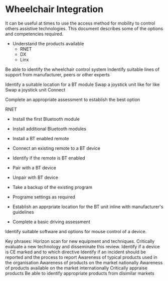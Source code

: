 # Wheelchair Integration

It can be useful at times to use the access method for mobility to control others assistive technologies. This document describes some of the options and competencies required.

* Understand the products available
  * RNET
  * DX
  * Linx
  
Be able to identify the wheelchair control system
Indentify suitable lines of support from manufacturer, peers or other experts

Identify a suitable location for a BT module
Swap a joystick unit like for like
Swap a joystick unit
Connect 

Complete an appropriate assessment to establish the best option

RNET
  * Install the first Bluetooth module
  * Install additional Bluetooth modules
  * Install a BT enabled remote
  * Connect an existing remote to a BT device
  * Identify if the remote is BT enabled
  * Pair with a BT device
  * Unpair with BT device
  * Take a backup of the existing program
  * Programe settings as required
  * Establish an apprpriate location for the BT unit inline with manufacturer's guidelines
  
* Complete a basic driving assessment
  
Identify suitable software and options for mouse control of a device.

Key phrases:
Horizon scan for new equipment and techniques.  Critically evaluate a new technology and disseminate this review.
Identify if a device is CE marked and to which directive
Identify if an incident should be reported and the process to report
Awareness of typical products used in the organisation
Awareness of products on the market nationally
Awareness of products available on the market internationally
Critically appraise products
Be able to identify appropriate products from disimilar markets





  
